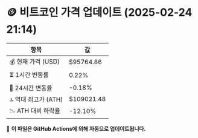 # 🪙 비트코인 가격 업데이트 (2025-02-24 21:14)

| 항목                | 값 |
|--------------------|----------------|
| 💰 현재 가격 (USD) | $95764.86 |
| ⏳ 1시간 변동률    | 0.22% |
| 📆 24시간 변동률   | -0.18% |
| 🔝 역대 최고가 (ATH) | $109021.48 |
| 📉 ATH 대비 하락률 | -12.10% |

🔄 **이 파일은 GitHub Actions에 의해 자동으로 업데이트됩니다.**

